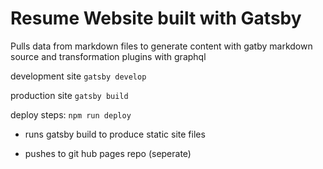# Resume Website built with Gatsby

Pulls data from markdown files to generate content with gatby markdown source and transformation plugins with graphql

development site
`gatsby develop`

production site
`gatsby build`

deploy steps:
`npm run deploy`

- runs gatsby build to produce static site files

- pushes to git hub pages repo (seperate)
